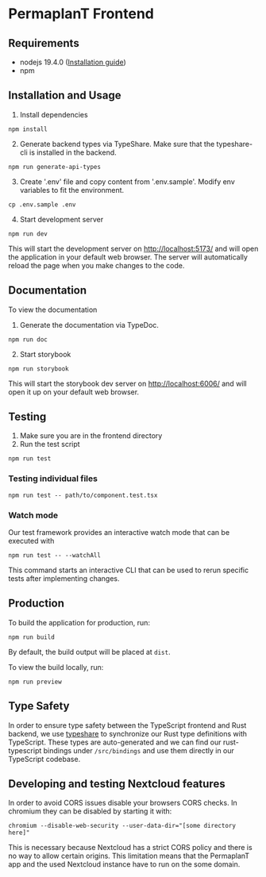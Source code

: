 # PermaplanT Frontend

## Requirements

- nodejs 19.4.0 ([Installation guide](../doc/development_setup.md))
- npm

## Installation and Usage

1. Install dependencies

```shell
npm install
```

2. Generate backend types via TypeShare.
   Make sure that the typeshare-cli is installed in the backend.

```shell
npm run generate-api-types
```

3. Create '.env' file and copy content from '.env.sample'.
   Modify env variables to fit the environment.

```shell
cp .env.sample .env
```

4. Start development server

```shell
npm run dev
```

This will start the development server on [http://localhost:5173/](http://localhost:5173/) and will open the application in your default web browser.
The server will automatically reload the page when you make changes to the code.

## Documentation

To view the documentation

1. Generate the documentation via TypeDoc.

```shell
npm run doc
```

2. Start storybook

```shell
npm run storybook
```

This will start the storybook dev server on [http://localhost:6006/](http://localhost:6006/) and will open it up on your default web browser.

## Testing

1. Make sure you are in the frontend directory
2. Run the test script

```shell
npm run test
```

### Testing individual files

```shell
npm run test -- path/to/component.test.tsx
```

### Watch mode

Our test framework provides an interactive watch mode that can be executed with

```shell
npm run test -- --watchAll
```

This command starts an interactive CLI that can be used to rerun specific tests after implementing changes.

## Production

To build the application for production, run:

```shell
npm run build
```

By default, the build output will be placed at `dist`.

To view the build locally, run:

```shell
npm run preview
```

## Type Safety

In order to ensure type safety between the TypeScript frontend and Rust backend, we use [typeshare](https://github.com/1Password/typeshare) to synchronize our Rust type definitions with TypeScript.
These types are auto-generated and we can find our rust-typescript bindings under `/src/bindings` and use them directly in our TypeScript codebase.

## Developing and testing Nextcloud features

In order to avoid CORS issues disable your browsers CORS checks.
In chromium they can be disabled by starting it with:

```
chromium --disable-web-security --user-data-dir="[some directory here]"
```

This is necessary because Nextcloud has a strict CORS policy and there is no way to allow certain origins.
This limitation means that the PermaplanT app and the used Nextcloud instance have to run on the some domain.

